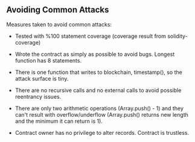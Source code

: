 ## Avoiding Common Attacks

Measures taken to avoid common attacks:

- Tested with %100 statement coverage (coverage result from solidity-coverage)

- Wrote the contract as simply as possible to avoid bugs. Longest function has 8 statements.

- There is one function that writes to blockchain, timestamp(), so the attack surface is tiny.

- There are no recursive calls and no external calls to avoid possible reentrancy issues.

- There are only two arithmetic operations (Array.push() - 1) and they can't result with overflow/underflow (Array.push() returns new length and the minimum it can return is 1). 

- Contract owner has no privilege to alter records. Contract is trustless.
